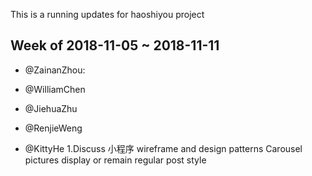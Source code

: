 This is a running updates for haoshiyou project

## Week of 2018-11-05 ~ 2018-11-11
 - @ZainanZhou:
 
 - @WilliamChen
 
 - @JiehuaZhu
 
 - @RenjieWeng
 
 - @KittyHe
 1.Discuss 小程序 wireframe and design patterns
   Carousel pictures display or remain regular post style 
 
